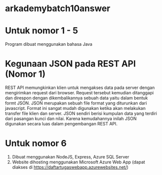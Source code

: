 # arkademybatch10answer

# Untuk nomor 1 - 5
  Program dibuat menggunakan bahasa Java
  
# Kegunaan JSON pada REST API (Nomor 1)
REST API memungkinkan klien untuk mengakses data pada server dengan mengirimkan request dari browser. Request tersebut kemudian ditanggapi dan direspon dengan dikembalikannya sebuah data yaitu dalam bentuk formt JSON.  JSON merupakan sebuah file format yang diturunkan dari javascript. Format ini sangat mudah digunakan ketika akan melakukan transfer file klien dan server. JSON sendiri berisi kumpulan data yang terdiri dari pasangan kunci dan nilai. Karena kemudahannya inilah JSON digunakan secara luas dalam pengembangan REST API.

# Untuk nomor 6
  1. Dibuat menggunakan NodeJS, Express, Azure SQL Server
  2. Website dihosting menggunakan Microsoft Azure Web App (dapat diakses di https://daftartugaswebapp.azurewebsites.net/)
